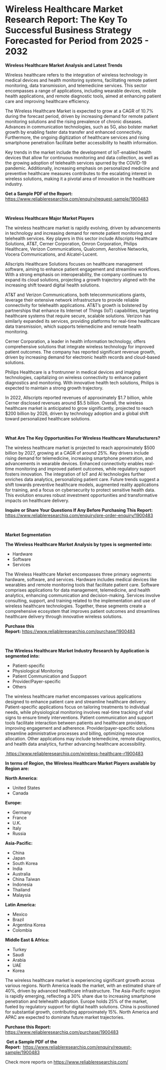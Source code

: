 <p><h1>Wireless Healthcare Market Research Report: The Key To Successful Business Strategy Forecasted for Period from 2025 - 2032</h1></p><p><strong>Wireless Healthcare Market Analysis and Latest Trends</strong></p>
<p><p>Wireless healthcare refers to the integration of wireless technology in medical devices and health monitoring systems, facilitating remote patient monitoring, data transmission, and telemedicine services. This sector encompasses a range of applications, including wearable devices, mobile health applications, and remote diagnostic tools, aimed at enhancing patient care and improving healthcare efficiency.</p><p>The Wireless Healthcare Market is expected to grow at a CAGR of 10.7% during the forecast period, driven by increasing demand for remote patient monitoring solutions and the rising prevalence of chronic diseases. Advances in communication technologies, such as 5G, also bolster market growth by enabling faster data transfer and enhanced connectivity. Furthermore, the ongoing digitization of healthcare services and rising smartphone penetration facilitate better accessibility to health information.</p><p>Key trends in the market include the development of IoT-enabled health devices that allow for continuous monitoring and data collection, as well as the growing adoption of telehealth services spurred by the COVID-19 pandemic. Additionally, increasing emphasis on personalized medicine and preventive healthcare measures contributes to the escalating interest in wireless solutions, making it a pivotal area of innovation in the healthcare industry.</p></p>
<p><strong>Get a Sample PDF of the Report:&nbsp;</strong> <a href="https://www.reliableresearchiq.com/enquiry/request-sample/1900483?utm_campaign=1906&utm_medium=2&utm_source=Github&utm_content=ia&utm_term=03032025&utm_id=wireless-healthcare">https://www.reliableresearchiq.com/enquiry/request-sample/1900483</a></p>
<p>&nbsp;</p>
<p><strong>Wireless Healthcare Major Market Players</strong></p>
<p><p>The wireless healthcare market is rapidly evolving, driven by advancements in technology and increasing demand for remote patient monitoring and telehealth services. Key players in this sector include Allscripts Healthcare Solutions, AT&T, Cerner Corporation, Omron Corporation, Philips Healthcare, Verizon Communications, Qualcomm, Aerohive Networks, Vocera Communications, and Alcatel-Lucent.</p><p>Allscripts Healthcare Solutions focuses on healthcare management software, aiming to enhance patient engagement and streamline workflows. With a strong emphasis on interoperability, the company continues to expand its cloud solutions, projecting a growth trajectory aligned with the increasing shift toward digital health solutions.</p><p>AT&T and Verizon Communications, both telecommunications giants, leverage their extensive network infrastructure to provide reliable connectivity for telehealth applications. AT&T’s growth is bolstered by partnerships that enhance its Internet of Things (IoT) capabilities, targeting healthcare systems that require secure, scalable solutions. Verizon has similarly expanded its services, providing platforms for real-time healthcare data transmission, which supports telemedicine and remote health monitoring.</p><p>Cerner Corporation, a leader in health information technology, offers comprehensive solutions that integrate wireless technology for improved patient outcomes. The company has reported significant revenue growth, driven by increasing demand for electronic health records and cloud-based solutions.</p><p>Philips Healthcare is a frontrunner in medical devices and imaging technologies, capitalizing on wireless connectivity to enhance patient diagnostics and monitoring. With innovative health tech solutions, Philips is expected to maintain a strong growth trajectory.</p><p>In 2022, Allscripts reported revenues of approximately $1.7 billion, while Cerner disclosed revenues around $5.5 billion. Overall, the wireless healthcare market is anticipated to grow significantly, projected to reach $200 billion by 2026, driven by technology adoption and a global shift toward personalized healthcare solutions.</p></p>
<p>&nbsp;</p>
<p><strong>What Are The Key Opportunities For Wireless Healthcare Manufacturers?</strong></p>
<p><p>The wireless healthcare market is projected to reach approximately $500 billion by 2027, growing at a CAGR of around 25%. Key drivers include rising demand for telemedicine, increasing smartphone penetration, and advancements in wearable devices. Enhanced connectivity enables real-time monitoring and improved patient outcomes, while regulatory support fosters innovation. The integration of IoT and AI technologies further enriches data analytics, personalizing patient care. Future trends suggest a shift towards preventive healthcare models, augmented reality applications for training, and a focus on cybersecurity to protect sensitive health data. This evolution ensures robust investment opportunities and transformative impacts on healthcare delivery.</p></p>
<p><strong>Inquire or Share Your Questions If Any Before Purchasing This Report:</strong> <a href="https://www.reliableresearchiq.com/enquiry/pre-order-enquiry/1900483?utm_campaign=1906&utm_medium=2&utm_source=Github&utm_content=ia&utm_term=03032025&utm_id=wireless-healthcare">https://www.reliableresearchiq.com/enquiry/pre-order-enquiry/1900483</a></p>
<p>&nbsp;</p>
<p><strong>Market Segmentation</strong></p>
<p><strong>The Wireless Healthcare Market Analysis by types is segmented into:</strong></p>
<p><ul><li>Hardware</li><li>Software</li><li>Services</li></ul></p>
<p><p>The Wireless Healthcare Market encompasses three primary segments: hardware, software, and services. Hardware includes medical devices like wearables and remote monitoring tools that facilitate patient care. Software comprises applications for data management, telemedicine, and health analytics, enhancing communication and decision-making. Services involve consulting, support, and training related to the implementation and use of wireless healthcare technologies. Together, these segments create a comprehensive ecosystem that improves patient outcomes and streamlines healthcare delivery through innovative wireless solutions.</p></p>
<p><strong>Purchase this Report:&nbsp;</strong><a href="https://www.reliableresearchiq.com/purchase/1900483?utm_campaign=1906&utm_medium=2&utm_source=Github&utm_content=ia&utm_term=03032025&utm_id=wireless-healthcare">https://www.reliableresearchiq.com/purchase/1900483</a></p>
<p>&nbsp;</p>
<p><strong>The Wireless Healthcare Market Industry Research by Application is segmented into:</strong></p>
<p><ul><li>Patient-specific</li><li>Physiological Monitoring</li><li>Patient Communication and Support</li><li>Provider/Payer-specific</li><li>Others</li></ul></p>
<p><p>The wireless healthcare market encompasses various applications designed to enhance patient care and streamline healthcare delivery. Patient-specific applications focus on tailoring treatments to individual needs, while physiological monitoring involves real-time tracking of vital signs to ensure timely interventions. Patient communication and support tools facilitate interaction between patients and healthcare providers, improving engagement and adherence. Provider/payer-specific solutions streamline administrative processes and billing, optimizing resource allocation. Other applications may include telemedicine, remote diagnostics, and health data analytics, further advancing healthcare accessibility.</p></p>
<p><a href="https://www.reliableresearchiq.com/wireless-healthcare-r1900483?utm_campaign=1906&utm_medium=2&utm_source=Github&utm_content=ia&utm_term=03032025&utm_id=wireless-healthcare">&nbsp;https://www.reliableresearchiq.com/wireless-healthcare-r1900483</a></p>
<p><strong>In terms of Region, the Wireless Healthcare Market Players available by Region are:</strong></p>
<p>
    <p> <strong> North America: </strong>
        <ul>
            <li>United States</li>
            <li>Canada</li>
        </ul>
        </p> 
    <p> <strong> Europe: </strong>
        <ul>
            <li>Germany</li>
            <li>France</li>
            <li>U.K.</li>
            <li>Italy</li>
            <li>Russia</li>
        </ul>
        </p> 
    <p> <strong> Asia-Pacific: </strong>
        <ul>
            <li>China</li>
            <li>Japan</li>
            <li>South Korea</li>
            <li>India</li>
            <li>Australia</li>
            <li>China Taiwan</li>
            <li>Indonesia</li>
            <li>Thailand</li>
            <li>Malaysia</li>
        </ul>
        </p> 
    <p> <strong> Latin America: </strong>
        <ul>
            <li>Mexico</li>
            <li>Brazil</li>
            <li>Argentina Korea</li>
            <li>Colombia</li>
        </ul>
        </p> 
    <p> <strong> Middle East & Africa: </strong>
        <ul>
            <li>Turkey</li>
            <li>Saudi</li>
            <li>Arabia</li>
            <li>UAE</li>
            <li>Korea</li>
        </ul>
    </p>
    </p>
<p><p>The wireless healthcare market is experiencing significant growth across various regions. North America leads the market, with an estimated share of 40%, driven by advanced healthcare infrastructure. The Asia-Pacific region is rapidly emerging, reflecting a 30% share due to increasing smartphone penetration and telehealth adoption. Europe holds 25% of the market, fueled by regulatory support for digital health solutions. China is positioned for substantial growth, contributing approximately 15%. North America and APAC are expected to dominate future market trajectories.</p></p>
<p><strong>Purchase this Report: </strong><a href="https://www.reliableresearchiq.com/purchase/1900483?utm_campaign=1906&utm_medium=2&utm_source=Github&utm_content=ia&utm_term=03032025&utm_id=wireless-healthcare">https://www.reliableresearchiq.com/purchase/1900483</a></p>
<p>&nbsp;<strong>Get a Sample PDF of the Report:&nbsp;&nbsp;</strong><a href="https://www.reliableresearchiq.com/enquiry/request-sample/1900483?utm_campaign=1906&utm_medium=2&utm_source=Github&utm_content=ia&utm_term=03032025&utm_id=wireless-healthcare">https://www.reliableresearchiq.com/enquiry/request-sample/1900483</a></p>
<p><strong></strong></p>
<p>Check more reports on <a href="https://www.reliableresearchiq.com/?utm_campaign=1906&utm_medium=2&utm_source=Github&utm_content=ia&utm_term=03032025&utm_id=wireless-healthcare">https://www.reliableresearchiq.com/</a></p>
